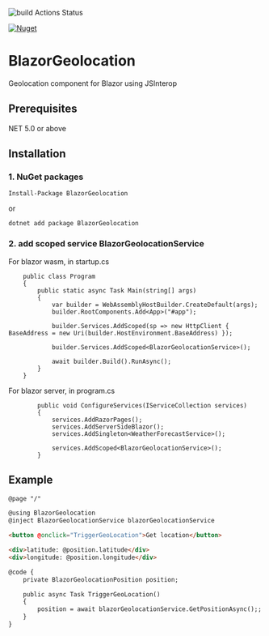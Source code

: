 ![build Actions Status](https://github.com/kattunga/BlazorGeolocation/workflows/build/badge.svg)

[![Nuget](https://img.shields.io/nuget/v/BlazorGeolocation?style=flat-square)](https://www.nuget.org/packages/BlazorGeolocation/)

# BlazorGeolocation
Geolocation component for Blazor using JSInterop

## Prerequisites

NET 5.0 or above

## Installation

### 1. NuGet packages

```
Install-Package BlazorGeolocation
```

or

```
dotnet add package BlazorGeolocation
```

### 2. add scoped service BlazorGeolocationService

For blazor wasm, in startup.cs
```
    public class Program
    {
        public static async Task Main(string[] args)
        {
            var builder = WebAssemblyHostBuilder.CreateDefault(args);
            builder.RootComponents.Add<App>("#app");

            builder.Services.AddScoped(sp => new HttpClient { BaseAddress = new Uri(builder.HostEnvironment.BaseAddress) });

            builder.Services.AddScoped<BlazorGeolocationService>();

            await builder.Build().RunAsync();
        }
    }
```

For blazor server, in program.cs
```
        public void ConfigureServices(IServiceCollection services)
        {
            services.AddRazorPages();
            services.AddServerSideBlazor();
            services.AddSingleton<WeatherForecastService>();

            services.AddScoped<BlazorGeolocationService>();
        }
```

## Example


```html
@page "/"

@using BlazorGeolocation
@inject BlazorGeolocationService blazorGeolocationService

<button @onclick="TriggerGeoLocation">Get location</button>

<div>latitude: @position.latitude</div>
<div>longitude: @position.longitude</div>

@code {
    private BlazorGeolocationPosition position;

    public async Task TriggerGeoLocation()
    {
        position = await blazorGeolocationService.GetPositionAsync();;
    }
}
```
